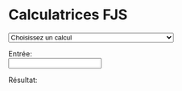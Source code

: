 ﻿# Calculatrices FJS

<select id="computations">
  <option value="">Choisissez un calcul</option>
  <option value="comma">Calculer le comma formel d'un nombre premier</option>
  <option value="tofjs">Convertir une fraction en intervalle FJS</option>
  <option value="fromfjs">Convertir un intervalle FJS en fraction</option>
  <option value="setlambda">Ajustez le rayon de tolérance à une valeur arbitraire</option>
</select>

Entrée: <br />
<input type="text" id="input">

Résultat: <br />
<div id="output"></div>

<link rel="stylesheet" href="../assets/calcsheets.css">
<script src="../assets/fjs.js"></script>
<script src="../assets/calc.js"></script>
<script>
  var loc = {
         centValue: "cents",
         generator: "génératrice",
       outputComma: "comma formel",
    outputInterval: "nom d'intervalle",
             ratio: "valeur",
           noInput: "Vous n'avez entré rien.",
     cantFactorize: "« %1 » – je ne sais pas factoriser cela.",
        notANumber: "« %1 » n'est pas un nombre.",
       wrongFormat: "Je ne comprends pas la forme.",
   wrongIntVariant: "L'intervalle « %1 » ne peut pas être dans la catégorie « %2 ».",
       wrongFactor: "2 ou 3 ne peuvent pas être des facteurs dans une altération FJS.",
     noComputation: "Vous n'avez choisi rien; choisissez un calcul de la liste.",
          notPrime: "« %1 » n'est pas un nombre premier.",
    butPythagorean: "2 et 3 sont des octaves et quintes pythagoréennes qui n'ont pas besoin des altérations FJS.",
           notFrac: "L'entrée n'est pas une fraction (par exemple, 5/3 ou 928/777).",
              div0: "Pourquoi voulez-vous diviser par zéro?",
           notReal: "« %1 » n'est pas un nombre réel.",
         radiusSet: "Le rayon de tolérance est maintenant %1.",

             comma: "Trouver la fonction génératrice et le comma formel (ainsi que le nombre de cents pour ce comma) pour chaque nombre premier au-delà de 3.",
             tofjs: "Trouver la seule représentation FJS de chaque fraction. <br>Toutes les altérations FJS sont ici séparées, jamais multipliées. Des intervalles plus petits qu'un unisson sont écrits avec un nombre négatif pour représenter un intervalle descendant, par exemple, 5/4 est <code>M3^5</code> mais 4/5 est <code>M-3_5</code>. <br><strong>Remarque:</strong> la calculatrice utilise des noms anglais pour les intervalles: par exemple, « M3 » signifie une tierce majeure.",
           fromfjs: "Trouver la seule fraction correspondante à chaque représentation FJS. <br>Vous devez utiliser le signe caret pour indiquer le début des altérations otonales et la barre de soulignement pour les utonales. Les altérations FJS peuvent être multipliées comme vous voulez, et vous pouvez utiliser un signe moins pour écrire un intervalle descendant. <br><strong>Remarque:</strong> la calculatrice utilise des noms anglais pour les intervalles: par exemple, « M3 » signifie une tierce majeure.",
         setlambda: "Ajuster le rayon de tolérance à n'importe quelle valeur d'une décimale (nombre à virgule flottante) entre 1 et sqrt(2). <br>Écrivez « default » pour retourner à la valeur conventionnelle, sqrt(33/31)."
  };
</script>
